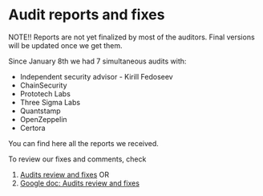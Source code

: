 # Audit reports and fixes

NOTE!! Reports are not yet finalized by most of the auditors. Final versions will be updated once we get them.

Since January 8th we had 7 simultaneous audits with:

- Independent security advisor - Kirill Fedoseev
- ChainSecurity
- Prototech Labs
- Three Sigma Labs
- Quantstamp
- OpenZeppelin
- Certora

You can find here all the reports we received.

To review our fixes and comments, check

1. [Audits review and fixes](Audits%20review%20and%20fixes%20overview.pdf) OR
2. [Google doc: Audits review and fixes](https://docs.google.com/document/d/1_q6pQSx9X3nXQJ66TreNJmFfj--c7IFuy9GQ-mU0eJo/)
